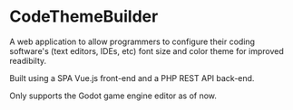 # CodeThemeBuilder

A web application to allow programmers to configure their coding software's (text editors, IDEs, etc) font size and color theme for improved readibilty. 

Built using a SPA Vue.js front-end and a PHP REST API back-end.

Only supports the Godot game engine editor as of now. 